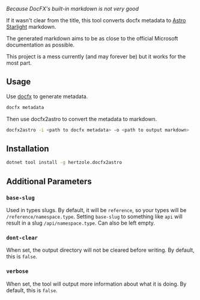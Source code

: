 *Because DocFX's built-in markdown is not very good*

If it wasn't clear from the title, this tool converts docfx metadata to [Astro Starlight](https://starlight.astro.build/) markdown.

The generated markdown aims to be as close to the official Microsoft documentation as possible.

This project is a mess currently (and may forever be) but it works for the most part.

## Usage

Use [docfx](https://dotnet.github.io/docfx/) to generate metadata.

```bash
docfx metadata
```

Then use docfx2astro to convert the metadata to markdown.

```bash
docfx2astro -i <path to docfx metadata> -o <path to output markdown>
```

## Installation

```bash
dotnet tool install -g hertzole.docfx2astro
```

## Additional Parameters

### `base-slug`

Used in types slugs. By default, it will be `reference`, so your types will be `/reference/namespace.type`. Setting
`base-slug` to something like `api` will result in a slug `/api/namespace.type`. Can also be left empty.

### `dont-clear`

When set, the output directory will not be cleared before writing. By default, this is `false`.

### `verbose`

When set, the tool will output more information about what it is doing. By default, this is `false`.